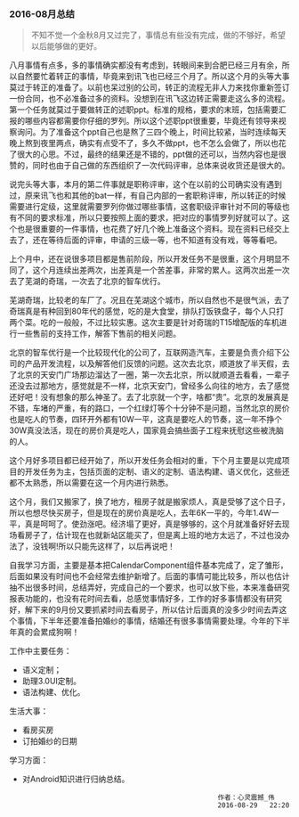 ### 2016-08月总结
>不知不觉一个金秋8月又过完了，事情总有些没有完成，做的不够好，希望以后能够做的更好。

八月事情有点多，多的事情确实都没有考虑到，转眼间来到合肥已经三月有余，所以自然要忙着转正的事情，毕竟来到讯飞也已经三个月了。所以这个月的头等大事莫过于转正的准备了。以前也呆过别的公司，转正的流程无非人力来找你重新签订一份合同，也不必准备过多的资料。没想到在讯飞这边转正需要走这么多的流程。第一个任务就莫过于要做转正的述职ppt。标准的规格，要求的末班，包括需要汇报的哪些内容都需要你仔细的罗列。所以这个述职ppt很重要，毕竟还有领导来视察询问。为了准备这个ppt自己也是熬了三四个晚上，时间比较紧，当时连续每天晚上熬到夜里两点，确实有点受不了，多久不做ppt，也不怎么会做了，所以也花了很大的心思。不过，最终的结果还是不错的，ppt做的还可以，当然内容也是很赞的，同时也由于自己做的东西组织了一次代码评审，总体来说收货还是很大的。

说完头等大事，本月的第二件事就是职称评审，这个在以前的公司确实没有遇到过，原来讯飞也和其他的bat一样，有自己内部的一套职称评审，所以转正的时候需要进行定级，这里就需要罗列你做过哪些事情，这套职级评审针对不同的等级也有不同的要求标准，所以只要按照上面的要求，把对应的事情罗列好就可以了。这个也是很重要的一件事情，也花费了好几个晚上准备这个资料。现在资料已经交上去了，还在等待后面的评审，申请的三级一等，也不知道有没有戏，等等看吧。

上个月中，还在说很多项目都是售前阶段，所以开发任务不是很重，这个月明显不同了，这个月连续出差两次，出差真是一个苦差事，非常的累人。这两次出差一次去了芜湖的奇瑞，一次去了北京的智车优行。

芜湖奇瑞，比较老的车厂了。况且在芜湖这个城市，所以自然也不是很气派，去了奇瑞真是有种回到80年代的感觉，吃的是大食堂，排队打饭铁盘子，每个人只打两个菜。吃的一般般，不过比较实惠。这次主要是针对奇瑞的T15增配版的车机进行一些售前的支持工作，解答下售前的相关问题。

北京的智车优行是一个比较现代化的公司了，互联网造汽车，主要是负责介绍下公司的产品开发流程，以及解答他们反馈的问题。这次去北京，顺道放了半天假，去了北京的天安门广场那边溜达了一圈，第一次去北京，所以就顺道去看看，一辈子还没去过那地方，感觉就是不一样，北京天安门，曾经多么向往的地方，去了感觉还好吧！没有想象的那么神圣了。去了北京就一个字，啥都“贵”。北京的发展真是不错，车堵的严重，有的路口，一个红绿灯等个十分钟不是问题，当然北京的房价也是吃人的节奏，四环开外都有10W一平，这真是要吃人的节奏，这一年不挣个30W真没法活，现在的房价真是吃人，国家竟会搞些面子工程来抚慰这些被洗脑的人。

这个月好多项目都已经开始了，所以开发任务会相对的重，下个月主要是以完成项目的开发任务为主，包括页面的定制、语义的定制、语法构建、语义优化，这些还都不太熟悉，所以需要在这一个月内进行熟悉。

这个月，我们又搬家了，换了地方，租房子就是搬家烦人，真是受够了这个日子，所以也想尽快买房子，但是现在的房价真是吃人，去年6K一平的，今年1.4W一平，真是呵呵了。使劲涨吧。经济塌了更好，真是够够的，这个月就准备好好去现场看房子了，估计现在也就新站区能买了，但是离上班的地方太远了，不过也没办法了，没钱啊!所以只能先这样了，以后再说吧！

自我学习方面，主要是基本把CalendarComponent组件基本完成了，定了雏形，后面如果没有时间也不会经常去维护新增了。后面的事情可能比较多，所以也估计抽不出很多时间，总结弄好，完成自己的一个要求，也可以放下些，本来准备研究报表功能的，也没有花时间去看，总感觉事情好多，工作的好多事情都没有研究好，解下来的9月份又要抓紧时间去看房子，所以估计后面真的没多少时间去弄这个事情，下半年还要准备拍婚纱的事情，结婚还有很多事情需要处理。今年的下半年真的会累成狗啊！

工作中主要任务：

- 语义定制；
- 助理3.0UI定制。
- 语法构建、优化。

生活大事：

- 看房买房
- 订拍婚纱的日期

学习方面：

- 对Android知识进行归纳总结。

                                                       作者：心灵震撼_伟
                                                       2016-08-29   22:20
